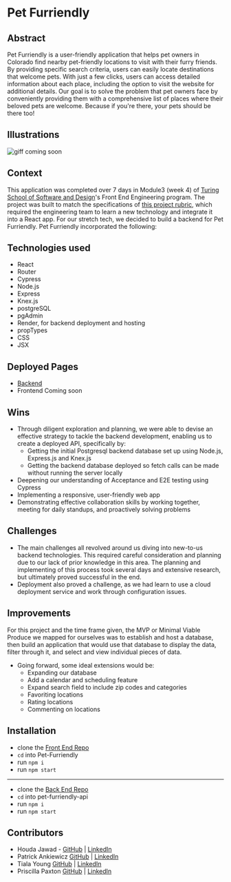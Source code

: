 # Pet Furriendly

## Abstract
Pet Furriendly is a user-friendly application that helps pet owners in Colorado find nearby pet-friendly locations to visit with their furry friends. By providing specific search criteria, users can easily locate destinations that welcome pets. With just a few clicks, users can access detailed information about each place, including the option to visit the website for additional details. Our goal is to solve the problem that pet owners face by conveniently providing them with a comprehensive list of places where their beloved pets are welcome. Because if you're there, your pets should be there too!


## Illustrations
![giff coming soon]()

## Context
This application was completed over 7 days in Module3 (week 4) of [Turing School of Software and Design](https://turing.edu/)'s Front End Engineering program. The project was built to match the specifications of [this project rubric](https://frontend.turing.edu/projects/module-3/stretch.html), which required the engineering team to learn a new technology and integrate it into a React app. For our stretch tech, we decided to build a backend for Pet Furriendly. Pet Furriendly incorporated the following:

## Technologies used
- React
- Router
- Cypress
- Node.js
- Express
- Knex.js
- postgreSQL
- pgAdmin
- Render, for backend deployment and hosting
- propTypes
- CSS
- JSX

## Deployed Pages
- [Backend](https://pet-furriendly-server.onrender.com/api/v1/places)
- Frontend Coming soon 

## Wins
- Through diligent exploration and planning, we were able to devise an effective strategy to tackle the backend development, enabling us to create a deployed API, specifically by:
  - Getting the initial Postgresql backend database set up using Node.js, Express.js and Knex.js
  - Getting the backend database deployed so fetch calls can be made without running the server locally
- Deepening our understanding of Acceptance and E2E testing using Cypress
- Implementing a responsive, user-friendly web app
- Demonstrating effective collaboration skills by working together, meeting for daily standups, and proactively solving problems

## Challenges
- The main challenges all revolved around us diving into new-to-us backend technologies. This required careful consideration and planning due to our lack of prior knowledge in this area. The planning and implementing of this process took several days and extensive research, but ultimately proved successful in the end. 
- Deployment also proved a challenge, as we had learn to use a cloud deployment service and work through configuration issues.

## Improvements
For this project and the time frame given, the MVP or Minimal Viable Produce we mapped for ourselves was to establish and host a database, then build an application that would use that database to display the data, filter through it, and select and view individual pieces of data. 

- Going forward, some ideal extensions would be: 
  - Expanding our database
  - Add a calendar and scheduling feature
  - Expand search field to include zip codes and categories
  - Favoriting locations
  - Rating locations
  - Commenting on locations

## Installation
- clone the [Front End Repo](https://github.com/hjawad22/Pet-Furriendly)
- `cd` into Pet-Furriendly
- run `npm i`
- run `npm start`
- - -
- clone the [Back End Repo](https://github.com/priscillaapaxton/pet-furriendly-api)
- `cd` into pet-furriendly-api
- run `npm i`
- run `npm start`

## Contributors
- Houda Jawad - [GitHub](https://github.com/hjawad22) | [LinkedIn](https://www.linkedin.com/in/houda-jawad-b0315675/)
- Patrick Ankiewicz [GitHub](https://github.com/Pma913) | [LinkedIn](https://www.linkedin.com/in/patrick-ankiewicz/)
- Tiala Young [GitHub](https://github.com/tialaaa) | [LinkedIn](https://www.linkedin.com/in/tialayoung/)
- Priscilla Paxton [GitHub](https://github.com/priscillaapaxton) | [LinkedIn](https://www.linkedin.com/in/priscilla-paxton/)
